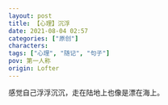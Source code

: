 ```yaml
---
layout: post
title: 【心理】沉浮
date: 2021-08-04 02:57
categories: ["原创"]
characters: 
tags: ["心理", "随记", "句子"]
pov: 第一人称
origin: Lofter
---
```


感觉自己浮浮沉沉，走在陆地上也像是漂在海上。
